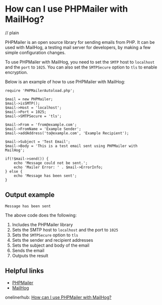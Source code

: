 # How can I use PHPMailer with MailHog?
// plain

PHPMailer is an open source library for sending emails from PHP. It can be used with MailHog, a testing mail server for developers, by making a few simple configuration changes.

To use PHPMailer with MailHog, you need to set the `SMTP` host to `localhost` and the `port` to `1025`. You can also set the `SMTPSecure` option to `tls` to enable encryption.

Below is an example of how to use PHPMailer with MailHog:

```
require 'PHPMailerAutoload.php';

$mail = new PHPMailer;
$mail->isSMTP();
$mail->Host = 'localhost';
$mail->Port = 1025;
$mail->SMTPSecure = 'tls';

$mail->From = 'from@example.com';
$mail->FromName = 'Example Sender';
$mail->addAddress('to@example.com', 'Example Recipient');

$mail->Subject = 'Test Email';
$mail->Body = 'This is a test email sent using PHPMailer with MailHog';

if(!$mail->send()) {
    echo 'Message could not be sent.';
    echo 'Mailer Error: ' . $mail->ErrorInfo;
} else {
    echo 'Message has been sent';
}
```

## Output example

```
Message has been sent
```

The above code does the following:

1. Includes the PHPMailer library
2. Sets the SMTP host to `localhost` and the port to `1025`
3. Sets the `SMTPSecure` option to `tls`
4. Sets the sender and recipient addresses
5. Sets the subject and body of the email
6. Sends the email
7. Outputs the result

## Helpful links

- [PHPMailer](https://github.com/PHPMailer/PHPMailer)
- [MailHog](https://github.com/mailhog/MailHog)

onelinerhub: [How can I use PHPMailer with MailHog?](https://onelinerhub.com/phpmailer/how-can-i-use-phpmailer-with-mailhog)